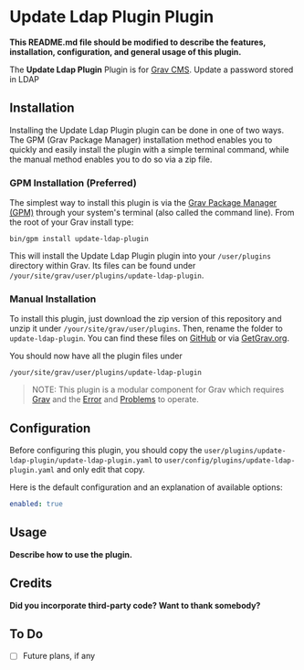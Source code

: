 # Update Ldap Plugin Plugin

**This README.md file should be modified to describe the features, installation, configuration, and general usage of this plugin.**

The **Update Ldap Plugin** Plugin is for [Grav CMS](http://github.com/getgrav/grav). Update a password stored in LDAP

## Installation

Installing the Update Ldap Plugin plugin can be done in one of two ways. The GPM (Grav Package Manager) installation method enables you to quickly and easily install the plugin with a simple terminal command, while the manual method enables you to do so via a zip file.

### GPM Installation (Preferred)

The simplest way to install this plugin is via the [Grav Package Manager (GPM)](http://learn.getgrav.org/advanced/grav-gpm) through your system's terminal (also called the command line).  From the root of your Grav install type:

    bin/gpm install update-ldap-plugin

This will install the Update Ldap Plugin plugin into your `/user/plugins` directory within Grav. Its files can be found under `/your/site/grav/user/plugins/update-ldap-plugin`.

### Manual Installation

To install this plugin, just download the zip version of this repository and unzip it under `/your/site/grav/user/plugins`. Then, rename the folder to `update-ldap-plugin`. You can find these files on [GitHub](https://github.com/chris-manigan/grav-plugin-update-ldap-plugin) or via [GetGrav.org](http://getgrav.org/downloads/plugins#extras).

You should now have all the plugin files under

    /your/site/grav/user/plugins/update-ldap-plugin
	
> NOTE: This plugin is a modular component for Grav which requires [Grav](http://github.com/getgrav/grav) and the [Error](https://github.com/getgrav/grav-plugin-error) and [Problems](https://github.com/getgrav/grav-plugin-problems) to operate.

## Configuration

Before configuring this plugin, you should copy the `user/plugins/update-ldap-plugin/update-ldap-plugin.yaml` to `user/config/plugins/update-ldap-plugin.yaml` and only edit that copy.

Here is the default configuration and an explanation of available options:

```yaml
enabled: true
```

## Usage

**Describe how to use the plugin.**

## Credits

**Did you incorporate third-party code? Want to thank somebody?**

## To Do

- [ ] Future plans, if any

